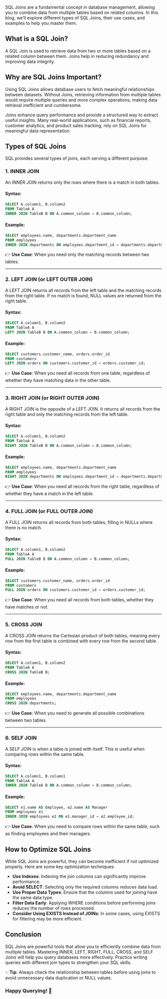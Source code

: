 SQL Joins are a fundamental concept in database management, allowing you to combine data from multiple tables based on related columns. In this blog, we’ll explore different types of SQL Joins, their use cases, and examples to help you master them.

## What is a SQL Join?
A SQL Join is used to retrieve data from two or more tables based on a related column between them. Joins help in reducing redundancy and improving data integrity.

## Why are SQL Joins Important?
Using SQL Joins allows database users to fetch meaningful relationships between datasets. Without Joins, retrieving information from multiple tables would require multiple queries and more complex operations, making data retrieval inefficient and cumbersome.

Joins enhance query performance and provide a structured way to extract useful insights. Many real-world applications, such as financial reports, customer analytics, and product sales tracking, rely on SQL Joins for meaningful data representation.

## Types of SQL Joins
SQL provides several types of joins, each serving a different purpose:

### 1. INNER JOIN
An INNER JOIN returns only the rows where there is a match in both tables.

#### Syntax:
```sql
SELECT A.column1, B.column2
FROM TableA A
INNER JOIN TableB B ON A.common_column = B.common_column;
```
#### Example:
```sql
SELECT employees.name, departments.department_name
FROM employees
INNER JOIN departments ON employees.department_id = departments.department_id;
```
👉 **Use Case**: When you need only the matching records between two tables.

---

### 2. LEFT JOIN (or LEFT OUTER JOIN)
A LEFT JOIN returns all records from the left table and the matching records from the right table. If no match is found, NULL values are returned from the right table.

#### Syntax:
```sql
SELECT A.column1, B.column2
FROM TableA A
LEFT JOIN TableB B ON A.common_column = B.common_column;
```
#### Example:
```sql
SELECT customers.customer_name, orders.order_id
FROM customers
LEFT JOIN orders ON customers.customer_id = orders.customer_id;
```
👉 **Use Case**: When you need all records from one table, regardless of whether they have matching data in the other table.

---

### 3. RIGHT JOIN (or RIGHT OUTER JOIN)
A RIGHT JOIN is the opposite of a LEFT JOIN. It returns all records from the right table and only the matching records from the left table.

#### Syntax:
```sql
SELECT A.column1, B.column2
FROM TableA A
RIGHT JOIN TableB B ON A.common_column = B.common_column;
```
#### Example:
```sql
SELECT employees.name, departments.department_name
FROM employees
RIGHT JOIN departments ON employees.department_id = departments.department_id;
```
👉 **Use Case**: When you need all records from the right table, regardless of whether they have a match in the left table.

---

### 4. FULL JOIN (or FULL OUTER JOIN)
A FULL JOIN returns all records from both tables, filling in NULLs where there is no match.

#### Syntax:
```sql
SELECT A.column1, B.column2
FROM TableA A
FULL JOIN TableB B ON A.common_column = B.common_column;
```
#### Example:
```sql
SELECT customers.customer_name, orders.order_id
FROM customers
FULL JOIN orders ON customers.customer_id = orders.customer_id;
```
👉 **Use Case**: When you need all records from both tables, whether they have matches or not.

---

### 5. CROSS JOIN
A CROSS JOIN returns the Cartesian product of both tables, meaning every row from the first table is combined with every row from the second table.

#### Syntax:
```sql
SELECT A.column1, B.column2
FROM TableA A
CROSS JOIN TableB B;
```
#### Example:
```sql
SELECT employees.name, departments.department_name
FROM employees
CROSS JOIN departments;
```
👉 **Use Case**: When you need to generate all possible combinations between two tables.

---

### 6. SELF JOIN
A SELF JOIN is when a table is joined with itself. This is useful when comparing rows within the same table.

#### Syntax:
```sql
SELECT A.column1, B.column1
FROM TableA A
INNER JOIN TableA B ON A.common_column = B.common_column;
```
#### Example:
```sql
SELECT e1.name AS Employee, e2.name AS Manager
FROM employees e1
INNER JOIN employees e2 ON e1.manager_id = e2.employee_id;
```
👉 **Use Case**: When you need to compare rows within the same table, such as finding employees and their managers.

## How to Optimize SQL Joins
While SQL Joins are powerful, they can become inefficient if not optimized properly. Here are some key optimization techniques:
- **Use Indexes**: Indexing the join columns can significantly improve performance.
- **Avoid SELECT**: Selecting only the required columns reduces data load.
- **Use Proper Data Types**: Ensure that the columns used for joining have the same data type.
- **Filter Data Early**: Applying WHERE conditions before performing joins reduces the number of rows processed.
- **Consider Using EXISTS Instead of JOINs**: In some cases, using EXISTS for filtering may be more efficient.

## Conclusion
SQL Joins are powerful tools that allow you to efficiently combine data from multiple tables. Mastering INNER, LEFT, RIGHT, FULL, CROSS, and SELF Joins will help you query databases more effectively. Practice writing queries with different join types to strengthen your SQL skills.

💡 **Tip**: Always check the relationship between tables before using joins to avoid unnecessary data duplication or NULL values.

### Happy Querying! 🚀